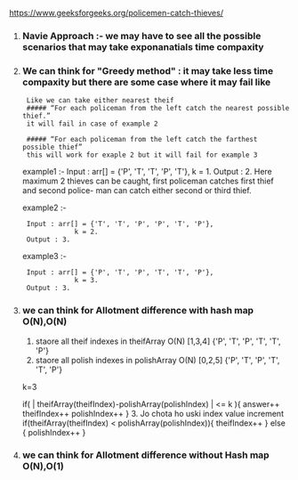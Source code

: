 https://www.geeksforgeeks.org/policemen-catch-thieves/


1. ### Navie Approach :- we may have to see all the possible scenarios that may take exponanatials time compaxity
2. ### We can think for "Greedy method" : it may take less time compaxity but there are some case where it may fail like 
        Like we can take either nearest theif 
        ##### “For each policeman from the left catch the nearest possible thief.” 
        it will fail in case of example 2 

        ##### “For each policeman from the left catch the farthest possible thief” 
        this will work for exaple 2 but it will fail for example 3


    example1 :-
        Input : arr[] = {'P', 'T', 'T', 'P', 'T'},
                    k = 1.
        Output : 2.
        Here maximum 2 thieves can be caught, first
        policeman catches first thief and second police-
        man can catch either second or third thief.

    example2 :-

        Input : arr[] = {'T', 'T', 'P', 'P', 'T', 'P'}, 
                    k = 2.
        Output : 3.

    example3 
    :-

        Input : arr[] = {'P', 'T', 'P', 'T', 'T', 'P'},
                    k = 3.
        Output : 3.

3. ### we can think for Allotment difference with hash map O(N),O(N)
    1. staore all theif indexes in theifArray O(N) [1,3,4] {'P', 'T', 'P', 'T', 'T', 'P'}
    2. staore all polish indexes in polishArray O(N) [0,2,5] {'P', 'T', 'P', 'T', 'T', 'P'}

    k=3
    
    if( | theifArray(theifIndex)-polishArray(polishIndex) | <= k ){
        answer++
        theifIndex++
        polishIndex++
    }
    3. Jo chota ho uski index value increment 
    if(theifArray(theifIndex) < polishArray(polishIndex)){
        theifIndex++
    } else {
        polishIndex++
    }

4. ### we can think for Allotment difference without Hash map O(N),O(1) 

